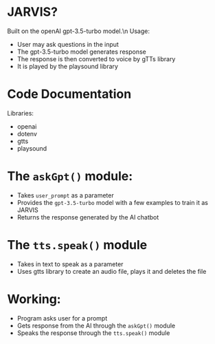 # JARVIS?
Built on the openAI gpt-3.5-turbo model.\n
Usage:
- User may ask questions in the input
- The gpt-3.5-turbo model generates response
- The response is then converted to voice by gTTs library
- It is played by the playsound library

# Code Documentation
Libraries:
- openai
- dotenv
- gtts
- playsound

# The `askGpt()` module:
- Takes `user_prompt` as a parameter
- Provides the `gpt-3.5-turbo` model with a few examples to train it as JARVIS
- Returns the response generated by the AI chatbot

# The `tts.speak()` module
- Takes in text to speak as a parameter
- Uses gtts library to create an audio file, plays it and deletes the file

# Working:
- Program asks user for a prompt
- Gets response from the AI through the `askGpt()` module
- Speaks the response through the `tts.speak()` module